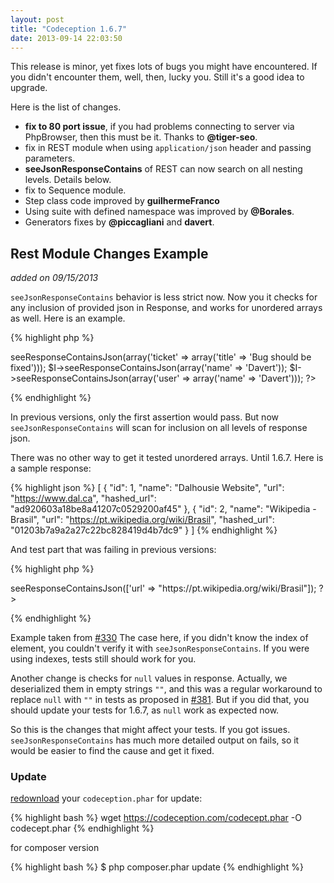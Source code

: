 ```yaml
---
layout: post
title: "Codeception 1.6.7"
date: 2013-09-14 22:03:50
---
```


This release is minor, yet fixes lots of bugs you might have encountered. If you didn't encounter them, well, then, lucky you. Still it's a good idea to upgrade. 

Here is the list of changes.

* **fix to 80 port issue**, if you had problems connecting to server via PhpBrowser, then this must be it. Thanks to **@tiger-seo**.
* fix in REST module when using `application/json` header and passing parameters.
* **seeJsonResponseContains** of REST can now search on all nesting levels. Details below.
* fix to Sequence module.
* Step class code improved by **guilhermeFranco**
* Using suite with defined namespace was improved by **@Borales**.
* Generators fixes by **@piccagliani** and **davert**.

## Rest Module Changes Example

*added on 09/15/2013*

`seeJsonResponseContains` behavior is less strict now. Now you it checks for any inclusion of provided json in Response, and works for unordered arrays as well. Here is an example.

{% highlight php %}
<?php
$response = '{"ticket": {"title": "Bug should be fixed", "user": {"name": "Davert"}, "labels": null}}';
$I->seeResponseContainsJson(array('ticket' => array('title' => 'Bug should be fixed')));
$I->seeResponseContainsJson(array('name' => 'Davert'));
$I->seeResponseContainsJson(array('user' => array('name' => 'Davert')));
?>
{% endhighlight %}

In previous versions, only the first assertion would pass. But now `seeJsonResponseContains` will scan for inclusion on all levels of response json. 

There was no other way to get it tested unordered arrays. Until 1.6.7.
Here is a sample response:

{% highlight json %}
[
    {
        "id": 1,
        "name": "Dalhousie Website",
        "url": "https://www.dal.ca",
        "hashed_url": "ad920603a18be8a41207c0529200af45"
    },
    {
        "id": 2,
        "name": "Wikipedia - Brasil",
        "url": "https://pt.wikipedia.org/wiki/Brasil",
        "hashed_url": "01203b7a9a2a27c22bc828419d4b7dc9"
    }
]
{% endhighlight %}

And test part that was failing in previous versions:

{% highlight php %}
<?php
$I->seeResponseContainsJson(['url' =>  "https://pt.wikipedia.org/wiki/Brasil"]);
?>
{% endhighlight %}

Example taken from [#330](https://github.com/Codeception/Codeception/issues/330)
The case here, if you didn't know the index of element, you couldn't verify it with `seeJsonResponseContains`.
If you were using indexes, tests still should work for you.

Another change is checks for `null` values in response. Actually, we deserialized them in empty strings `""`, and this was a regular workaround to replace `null` with `""` in tests as proposed in [#381](https://github.com/Codeception/Codeception/issues/381). But if you did that, you should update your tests for 1.6.7, as `null` work as expected now.

So this is the changes that might affect your tests. If you got issues. `seeJsonResponseContains` has much more detailed output on fails, so it would be easier to find the cause and get it fixed.

### Update

[redownload](https://codeception.com/thanks.html) your `codeception.phar` for update:

{% highlight bash %}
wget https://codeception.com/codecept.phar -O codecept.phar
{% endhighlight %}

for composer version

{% highlight bash %}
$ php composer.phar update
{% endhighlight %}





